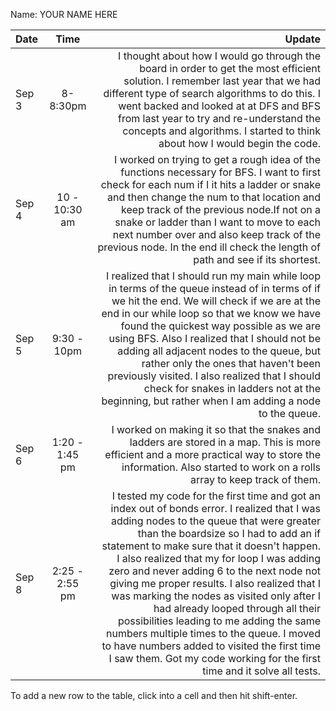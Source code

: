 Name: YOUR NAME HERE

| Date  |      Time      |                                                                                                                                                                                                                                                                                                                                                                                                                                                                                                                                                                                                                                                                                 Update |
|:------|:--------------:|---------------------------------------------------------------------------------------------------------------------------------------------------------------------------------------------------------------------------------------------------------------------------------------------------------------------------------------------------------------------------------------------------------------------------------------------------------------------------------------------------------------------------------------------------------------------------------------------------------------------------------------------------------------------------------------:|
| Sep 3 |    8-8:30pm    |                                                                                                                                                                                                                                                                                                                                    I thought about how I would go through the board in order to get the most efficient solution. I remember last year that we had different type of search algorithms to do this. I went backed and looked at at DFS and BFS from last year to try and re-understand the concepts and algorithms. I started to think about how I would begin the code. |
| Sep 4 | 10 - 10:30 am  |                                                                                                                                                                                                                                                                         I worked on trying to get a rough idea of the functions necessary for BFS.  I want to first check for each num if I it hits a ladder or snake and then change the num to that location and keep track of the previous node.If not on a snake or ladder than I want to move to each next number over and also keep track of the previous node. In the end ill check the length of path and see if its shortest. |
| Sep 5 |  9:30 - 10pm   |                                                                                                                                                         I realized that I should run my main while loop in terms of the queue instead of in terms of if we hit the end. We will check if we are at the end in our while loop so that we know we have found the quickest way possible as we are using BFS. Also I realized that I should not be adding all adjacent nodes to the queue, but rather only the ones that haven't been previously visited. I also realized that I should check for snakes in ladders not at the beginning, but rather when I am adding a node to the queue. |
| Sep 6 | 1:20 - 1:45 pm |                                                                                                                                                                                                                                                                                                                                                                                                                                                                       I worked on making it so that the snakes and ladders are stored in a map. This is more efficient and a more practical way to store the information. Also started to work on a rolls array to keep track of them. |
| Sep 8 | 2:25 - 2:55 pm | I tested my code for the first time and got an index out of bonds error. I realized that I was adding nodes to the queue that were greater than the boardsize so I had to add an if statement to make sure that it doesn't happen. I also realized that my for loop I was adding zero and never adding 6 to the next node not giving me proper results. I also realized that I was marking the nodes as visited only after I had already looped through all their possibilities leading to me adding the same numbers multiple times to the queue. I moved to have numbers added to visited the first time I saw them. Got my code working for the first time and it solve all tests.  |


To add a new row to the table, click into a cell and then hit shift-enter.
